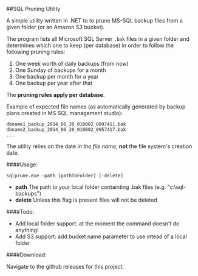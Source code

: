 ##SQL Pruning Utility

A simple utility written in .NET to to prune MS-SQL backup files from a given folder (or an Amazon S3 bucket).

The program lists all Microsoft SQL Server `.bak` files in a given folder and determines which one to keep (per database) in order to follow the following pruning rules:

1. One week worth of daily backups (from now)
2. One Sunday of backups for a month
3. One backup per month for a year
4. One backup per year after that

The **pruning rules apply per database**.

Example of expected file names (as automatically generated by backup plans created in MS SQL management studio):

    dbname1_backup_2014_06_20_010002_0897411.bak
    dbname2_backup_2014_06_20_010002_0957417.bak
    ...

The utility relies on the date *in the file name*, **not** the file system's creation date.

####Usage:

    sqlprune.exe -path [pathToFolder] [-delete]

 * __path__ The path to your local folder containting .bak files (e.g. "c:\sql-backups")
 * __delete__ Unless this flag is present files will not be deleted

####Todo:

* Add local folder support: at the moment the command doesn't do anything!
* Add S3 support: add bucket name parameter to use intead of a local folder 

####Download:

Navigate to the github releases for this project.